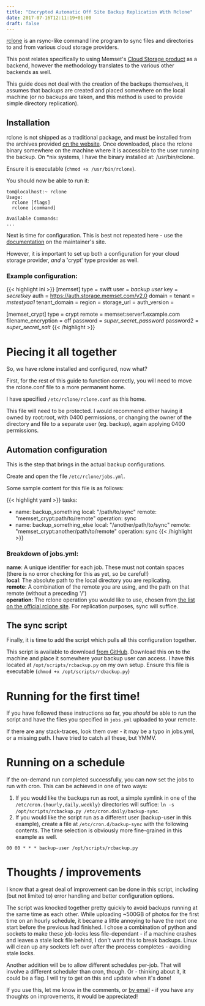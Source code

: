 ```yaml
---
title: "Encrypted Automatic Off Site Backup Replication With Rclone"
date: 2017-07-16T12:11:19+01:00
draft: false
---
```


[rclone](https://rclone.org/) is an rsync-like command line program to sync files and directories to and from various cloud storage providers.

This post relates specifically to using Memset's [Cloud Storage product](https://www.memset.com/cloud/storage/) as a backend, however the methodology translates to the various other backends as well.

This guide does not deal with the creation of the backups themselves, it assumes that backups are created and placed somewhere on the local machine (or no backups are taken, and this method is used to provide simple directory replication).

## Installation
rclone is not shipped as a traditional package, and must be installed from the archives provided [on the website](https://rclone.org/downloads/). Once downloaded, place the rclone binary somewhere on the machine where it is accessible to the user running the backup. On *nix systems, I have the binary installed at: /usr/bin/rclone.

Ensure it is executable (`chmod +x /usr/bin/rclone`).

You should now be able to run it:

```
tom@localhost:~ rclone
Usage:
  rclone [flags]
  rclone [command]

Available Commands:
...
```

Next is time for configuration. This is best not repeated here - use the [documentation](https://rclone.org/docs/#configure) on the maintainer's site.

However, it is important to set up both a configuration for your cloud storage provider, *and* a 'crypt' type provider as well.

### Example configuration:
{{< highlight ini >}}
[memset]
type = swift
user = *backup user*
key = *secretkey*
auth = https://auth.storage.memset.com/v2.0
domain =
tenant = *mstestyaa1*
tenant_domain =
region =
storage_url =
auth_version =

[memset_crypt]
type = crypt
remote = memset:server1.example.com
filename_encryption = off
password = *super_secret_password*
password2 = *super_secret_salt*
{{< /highlight >}}

# Piecing it all together
So, we have rclone installed and configured, now what?

First, for the rest of this guide to function correctly, you will need to move the rclone.conf file to a more permanent home.

I have specified `/etc/rclone/rclone.conf` as this home.

This file will need to be protected. I would recommend either having it owned by root:root, with 0400 permissions, or changing the owner of the directory and file to a separate user (eg. backup), again applying 0400 permissions.

## Automation configuration
This is the step that brings in the actual backup configurations.

Create and open the file `/etc/rclone/jobs.yml`.

Some sample content for this file is as follows:

{{< highlight yaml >}}
tasks:
  - name: backup_something
    local: "/path/to/sync"
    remote: "memset_crypt:path/to/remote"
    operation: sync
  - name: backup_something_else
    local: "/another/path/to/sync"
    remote: "memset_crypt:another/path/to/remote"
    operation: sync
{{< /highlight >}}

### Breakdown of jobs.yml:
**name**: A unique identifier for each job. These must not contain spaces (there is no error checking for this as yet, so be careful!)  
**local**: The absolute path to the local directory you are replicating.  
**remote**: A combination of the remote you are using, and the path on that remote (without a preceding '/')  
**operation**: The rclone operation you would like to use, chosen from [the list on the official rclone site](https://rclone.org/commands/). For replication purposes, sync will suffice.

## The sync script
Finally, it is time to add the script which pulls all this configuration together.

This script is available to download [from GitHub](https://gist.githubusercontent.com/tnwhitwell/834b10c80a5985e62df8b6e2ba358683/raw/1a8a99c5adbba2db68e69d7bedd97918f6eb03a9/rclonesync.py). Download this on to the machine and place it somewhere your backup user can access. I have this located at `/opt/scripts/rcbackup.py` on my own setup. Ensure this file is executable (`chmod +x /opt/scripts/rcbackup.py`)

# Running for the first time!
If you have followed these instructions so far, you *should* be able to run the script and have the files you specified in `jobs.yml` uploaded to your remote.

If there are any stack-traces, look them over - it may be a typo in jobs.yml, or a missing path. I have tried to catch all these, but YMMV.

# Running on a schedule
If the on-demand run completed successfully, you can now set the jobs to run with cron. This can be achieved in one of two ways:

1. If you would like the backups run as root, a simple symlink in one of the `/etc/cron.{hourly,daily,weekly}` directories will suffice: `ln -s /opt/scripts/rcbackup.py /etc/cron.daily/backup-sync`.
2. If you would like the script run as a different user (backup-user in this example), create a file at `/etc/cron.d/backup-sync` with the following contents. The time selection is obviously more fine-grained in this example as well.

```
00 00 * * * backup-user /opt/scripts/rcbackup.py
```

# Thoughts / improvements
I know that a great deal of improvement can be done in this script, including (but not limited to) error handling and better configuration options. 

The script was knocked together pretty quickly to avoid backups running at the same time as each other. While uploading ~500GB of photos for the first time on an hourly schedule, it became a little annoying to have the next one start before the previous had finished. I chose a combination of python and sockets to make these job-locks less file-dependant - if a machine crashes and leaves a stale lock file behind, I don't want this to break backups. Linux will clean up any sockets left over after the process completes - avoiding stale locks.

Another addition will be to allow different schedules per-job. That will involve a different scheduler than cron, though. Or - thinking about it, it could be a flag. I will try to get on this and update when it's done!

If you use this, let me know in the comments, or [by email](mailto:hi@whitwell.xyz) - if you have any thoughts on improvements, it would be appreciated!
